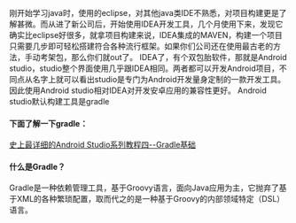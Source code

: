 刚开始学习java时，使用的eclipse，对其他java类IDE不熟悉，对项目构建更是了解甚微。而从进了新公司后，开始使用IDEA开发工具，几个月使用下来，发现它确实比eclipse好很多，就拿项目构建来说，IDEA集成的MAVEN，构建一个项目只需要几步即可轻松搭建符合各种流行框架。如果你们公司还在使用最古老的方法，手动考架包，那么你们就out了。
IDEA了，有个双包胎软件，那就是Android studio，studio整个界面使用几乎跟IDEA相同。两者都可以开发Android项目，不同点从名字上就可以看出studio是专门为Android开发量身定制的一款开发工具。因此使用Android studio相对IDEA对开发安卓应用的兼容性更好。
Android studio默认构建工具是gradle
#### 下面了解一下gradle：
[史上最详细的Android Studio系列教程四--Gradle基础](https://segmentfault.com/a/1190000002439306 "asd")

#### 什么是Gradle？
Gradle是一种依赖管理工具，基于Groovy语言，面向Java应用为主，它抛弃了基于XML的各种繁琐配置，取而代之的是一种基于Groovy的内部领域特定（DSL）语言。
